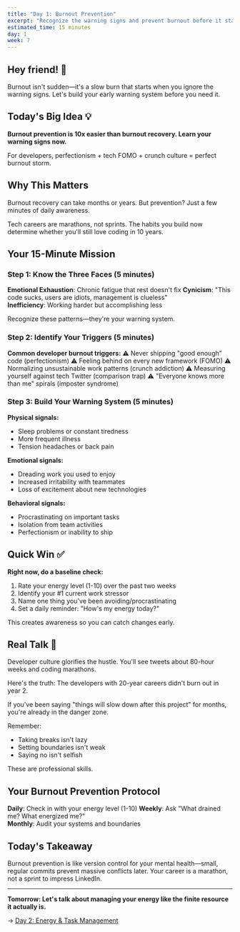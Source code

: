 ```yaml
---
title: "Day 1: Burnout Prevention"
excerpt: "Recognize the warning signs and prevent burnout before it starts"
estimated_time: 15 minutes
day: 1
week: 7
---
```


## Hey friend! 👋

Burnout isn't sudden—it's a slow burn that starts when you ignore the warning signs. Let's build your early warning system before you need it.

## Today's Big Idea 💡

**Burnout prevention is 10x easier than burnout recovery. Learn your warning signs now.**

For developers, perfectionism + tech FOMO + crunch culture = perfect burnout storm.

## Why This Matters

Burnout recovery can take months or years. But prevention? Just a few minutes of daily awareness.

Tech careers are marathons, not sprints. The habits you build now determine whether you'll still love coding in 10 years.

## Your 15-Minute Mission

### Step 1: Know the Three Faces (5 minutes)

**Emotional Exhaustion**: Chronic fatigue that rest doesn't fix
**Cynicism**: "This code sucks, users are idiots, management is clueless"  
**Inefficiency**: Working harder but accomplishing less

Recognize these patterns—they're your warning system.

### Step 2: Identify Your Triggers (5 minutes)

**Common developer burnout triggers:**
⚠️ Never shipping "good enough" code (perfectionism)
⚠️ Feeling behind on every new framework (FOMO)
⚠️ Normalizing unsustainable work patterns (crunch addiction)
⚠️ Measuring yourself against tech Twitter (comparison trap)
⚠️ "Everyone knows more than me" spirals (imposter syndrome)

### Step 3: Build Your Warning System (5 minutes)

**Physical signals:**
- Sleep problems or constant tiredness
- More frequent illness
- Tension headaches or back pain

**Emotional signals:**
- Dreading work you used to enjoy
- Increased irritability with teammates
- Loss of excitement about new technologies

**Behavioral signals:**
- Procrastinating on important tasks
- Isolation from team activities
- Perfectionism or inability to ship

## Quick Win ✅

**Right now, do a baseline check:**

1. Rate your energy level (1-10) over the past two weeks
2. Identify your #1 current work stressor  
3. Name one thing you've been avoiding/procrastinating
4. Set a daily reminder: "How's my energy today?"

This creates awareness so you can catch changes early.

## Real Talk 💬

Developer culture glorifies the hustle. You'll see tweets about 80-hour weeks and coding marathons. 

Here's the truth: The developers with 20-year careers didn't burn out in year 2.

If you've been saying "things will slow down after this project" for months, you're already in the danger zone.

Remember:
- Taking breaks isn't lazy
- Setting boundaries isn't weak  
- Saying no isn't selfish

These are professional skills.

## Your Burnout Prevention Protocol

**Daily**: Check in with your energy level (1-10)
**Weekly**: Ask "What drained me? What energized me?"  
**Monthly**: Audit your systems and boundaries

## Today's Takeaway

Burnout prevention is like version control for your mental health—small, regular commits prevent massive conflicts later. Your career is a marathon, not a sprint to impress LinkedIn.

---

**Tomorrow: Let's talk about managing your energy like the finite resource it actually is.**

→ [Day 2: Energy & Task Management](./02-energy-task-management)
